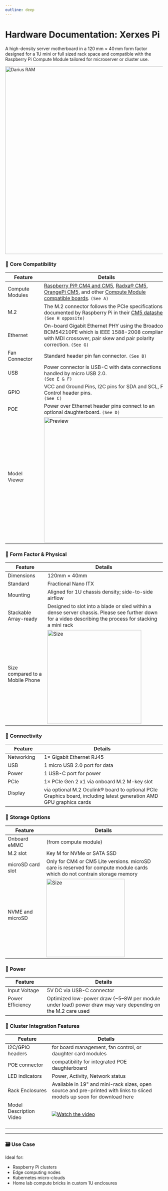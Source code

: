 ```yaml
---
outline: deep
---
```


# Hardware Documentation: Xerxes Pi

A high-density server motherboard in a 120 mm × 40 mm form factor designed for a 1U mini or full sized rack space and compatible with the Raspberry Pi Compute Module tailored for microserver or cluster use. 

<img src="/xerxes/xerxes_diagram.png" alt="Darius RAM" width="600" />


### 🧠 **Core Compatibility**


| Feature | Details   |
| ---------- | -------------------- |
| Compute Modules | [Raspberry Pi® CM4 and CM5](https://www.raspberrypi.com/products/compute-module-5/), [Radxa® CM5](https://radxa.com/products/cm/cm5/), [OrangePi CM5](http://www.orangepi.org/html/hardWare/computerAndMicrocontrollers/details/Orange-Pi-CM5.html), and other [Compute Module compatible boards](https://www.jeffgeerling.com/blog/2024/raspberry-pi-cm5-2-3x-faster-drop-upgrade-mostly). `(See A)` |
| M.2  | The M.2 connector follows the PCIe specifications documented by Raspberry Pi in their [CM5 datasheet](https://datasheets.raspberrypi.com/cm5/cm5-datasheet.pdf). `(See H opposite)` |
| Ethernet | On-board Gigabit Ethernet PHY using the Broadcom BCM54210PE which is IEEE 1588-2008 compliant with MDI crossover, pair skew and pair polarity correction. `(See G)` |
| Fan Connector | Standard header pin fan connector. `(See B)` |
| USB | Power connector is USB-C with data connections handled by micro USB 2.0. <br>`(See E & F)` |
| GPIO | VCC and Ground Pins, I2C pins for SDA and SCL, Fan Control header pins. <br>`(See C)` |
| POE | Power over Ethernet header pins connect to an optional daughterboard. `(See D)` |
| Model Viewer <br><div style="width: 100px">&nbsp;</div> | <a href="https://autode.sk/3ES2eip" target="new"><img src="/xerxes/autodesk.png" alt="Preview" width="400" /></a> |

### 📐 **Form Factor & Physical**

| Feature | Details |
| ---- | ---- |
| Dimensions | 120mm × 40mm |
| Standard | Fractional Nano ITX |
| Mounting | Aligned for 1U chassis density; side-to-side airflow |
| Stackable Array-ready | Designed to slot into a blade or sled within a dense server chassis. Please see further down for a video describing the process for stacking a mini rack | 
| Size compared to a Mobile Phone <br><div style="width: 100px">&nbsp;</div> | <img src="/xerxes/xerxes-size.jpg" alt="Size" width="300" /> |



### 🔌 **Connectivity**


| Feature | Details |
| ---- | ---- | 
| Networking | 1× Gigabit Ethernet RJ45 | 
| USB | 1 micro USB 2.0 port for data |
| Power | 1 USB-C port for power |
| PCIe | 1× PCIe Gen 2 x1 via onboard M.2 M-key slot |
| Display <br><div style="width: 100px">&nbsp;</div> | via optional M.2 Oculink® board to optional PCIe Graphics board, including latest generation AMD GPU graphics cards  |



### 💾 **Storage Options**


| Feature | Details |
| ---- | ---- | 
| Onboard eMMC | (from compute module) |
| M.2 slot | Key M for NVMe or SATA SSD |
| microSD card slot | Only for CM4 or CM5 Lite versions. microSD care is reserved for compute module cards which do not contrain storage memory |
| NVME and microSD <br><div style="width: 100px">&nbsp;</div> | <img src="/xerxes/xerxes-back.jpg" alt="Size" width="250" /> |



### 🔋 **Power**


| Feature | Details |
| ---- | ---- | 
| Input Voltage | 5V DC via USB-C connector |
| Power Efficiency <br><div style="width: 100px">&nbsp;</div> | Optimized low-power draw (\~5–8W per module under load) power draw may vary depending on the M.2 care used |



### 🔧 **Cluster Integration Features**

| Feature | Details |
| ---- | ---- | 
| I2C/GPIO headers | for board management, fan control, or daughter card modules |
| POE connector | compatibility for integrated POE daughterboard |
| LED indicators | Power, Activity, Network status |
| Rack Enclosures | Available in 19" and mini-rack sizes, open source and pre-printed with links to sliced models up soon for download here |
| Model Description Video <br><div style="width: 100px">&nbsp;</div> | [![Watch the video](/xerxes/xerxes-rack.png)](https://youtu.be/4I_BMbAXmSg) |


---

### 🗃️ **Use Case**

Ideal for:

* Raspberry Pi clusters
* Edge computing nodes
* Kubernetes micro-clouds
* Home lab compute bricks in custom 1U enclosures
